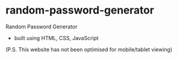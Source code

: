 # random-password-generator
Random Password Generator

- built using HTML, CSS, JavaScript

(P.S. This website has not been optimised for mobile/tablet viewing)
